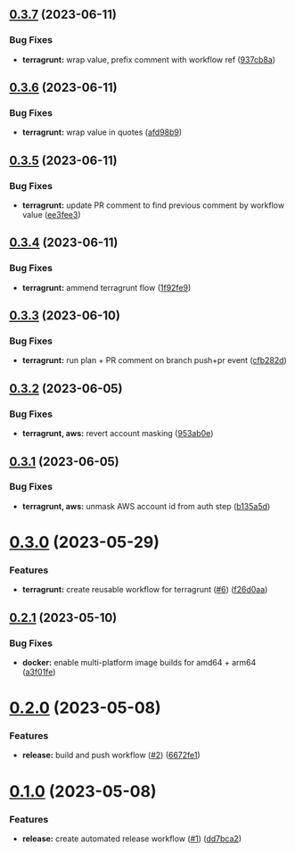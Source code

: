 ## [0.3.7](https://github.com/kloud-cnf/workflows/compare/v0.3.6...v0.3.7) (2023-06-11)


### Bug Fixes

* **terragrunt:** wrap value, prefix comment with workflow ref ([937cb8a](https://github.com/kloud-cnf/workflows/commit/937cb8a2d4577da000ea258cf52f648f0fc4a1ed))

## [0.3.6](https://github.com/kloud-cnf/workflows/compare/v0.3.5...v0.3.6) (2023-06-11)


### Bug Fixes

* **terragrunt:** wrap value in quotes ([afd98b9](https://github.com/kloud-cnf/workflows/commit/afd98b91936b42a115cd32be15569b576f34d1d9))

## [0.3.5](https://github.com/kloud-cnf/workflows/compare/v0.3.4...v0.3.5) (2023-06-11)


### Bug Fixes

* **terragrunt:** update PR comment to find previous comment by workflow value ([ee3fee3](https://github.com/kloud-cnf/workflows/commit/ee3fee36ac02ba436054bbfd1d91c9e9b495ce65))

## [0.3.4](https://github.com/kloud-cnf/workflows/compare/v0.3.3...v0.3.4) (2023-06-11)


### Bug Fixes

* **terragrunt:** ammend terragrunt flow ([1f92fe9](https://github.com/kloud-cnf/workflows/commit/1f92fe975afebfcced9ea83ec75a1045ea3ca33d))

## [0.3.3](https://github.com/kloud-cnf/workflows/compare/v0.3.2...v0.3.3) (2023-06-10)


### Bug Fixes

* **terragrunt:** run plan + PR comment on branch push+pr event ([cfb282d](https://github.com/kloud-cnf/workflows/commit/cfb282d7f2ac525675a7a8d3b0009d5f1b5739a2))

## [0.3.2](https://github.com/kloud-cnf/workflows/compare/v0.3.1...v0.3.2) (2023-06-05)


### Bug Fixes

* **terragrunt, aws:** revert account masking ([953ab0e](https://github.com/kloud-cnf/workflows/commit/953ab0ed20c5c31ac59aec99dd63b5615c357542))

## [0.3.1](https://github.com/kloud-cnf/workflows/compare/v0.3.0...v0.3.1) (2023-06-05)


### Bug Fixes

* **terragrunt, aws:** unmask AWS account id from auth step ([b135a5d](https://github.com/kloud-cnf/workflows/commit/b135a5dcf70ce0f8906bfa4fface5a89b3aa1f3a))

# [0.3.0](https://github.com/kloud-cnf/workflows/compare/v0.2.1...v0.3.0) (2023-05-29)


### Features

* **terragrunt:** create reusable workflow for terragrunt ([#6](https://github.com/kloud-cnf/workflows/issues/6)) ([f26d0aa](https://github.com/kloud-cnf/workflows/commit/f26d0aaa88290f84fdeb92fd6fa8e9477034006c))

## [0.2.1](https://github.com/kloud-cnf/workflows/compare/v0.2.0...v0.2.1) (2023-05-10)


### Bug Fixes

* **docker:** enable multi-platform image builds for amd64 + arm64 ([a3f01fe](https://github.com/kloud-cnf/workflows/commit/a3f01fe198dd2150913bad692b4dd395767ca30a))

# [0.2.0](https://github.com/kloud-cnf/workflows/compare/v0.1.0...v0.2.0) (2023-05-08)


### Features

* **release:** build and push workflow ([#2](https://github.com/kloud-cnf/workflows/issues/2)) ([6672fe1](https://github.com/kloud-cnf/workflows/commit/6672fe155c3020a6fe9efe86b6e21630f49c30ee))

# [0.1.0](https://github.com/kloud-cnf/workflows/compare/v0.0.0...v0.1.0) (2023-05-08)


### Features

* **release:** create automated release workflow ([#1](https://github.com/kloud-cnf/workflows/issues/1)) ([dd7bca2](https://github.com/kloud-cnf/workflows/commit/dd7bca2f1527ed7e3826c8a90c31fc27aeea1ca1))
